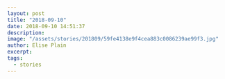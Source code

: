 ```yaml
---
layout: post
title: "2018-09-10"
date: 2018-09-10 14:51:37
description: 
image: "/assets/stories/201809/59fe4138e9f4cea883c0086239ae99f3.jpg"
author: Elise Plain
excerpt: 
tags: 
  - stories
---
```



<p></p>
